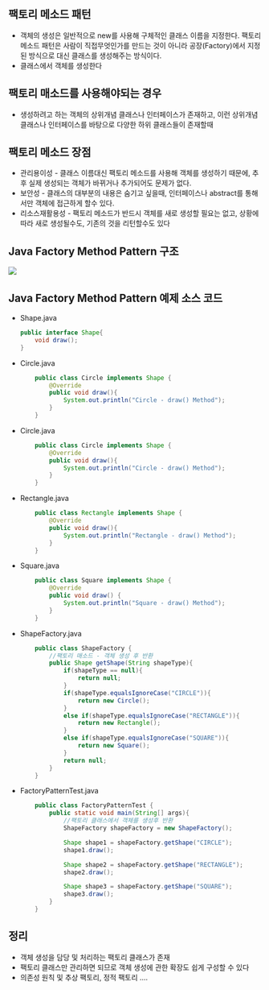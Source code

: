 ## 팩토리 메소드 패턴
- 객체의 생성은 일반적으로 new를 사용해 구체적인 클래스 이름을 지정한다. 팩토리 메소드 패턴은 사람이 직접무엇인가를 만드는 것이 아니라 공장(Factory)에서 지정된 방식으로 대신 클래스를 생성해주는 방식이다.
- 클래스에서 객체를 생성한다

## 팩토리 매소드를 사용해야되는 경우
- 생성하려고 하는 객체의 상위개념 클래스나 인터페이스가 존재하고, 이런 상위개념 클래스나 인터페이스를 바탕으로 다양한 하위 클래스들이 존재할때

## 팩토리 메소드 장점
- 관리용이성 - 클래스 이름대신 팩토리 메소드를 사용해 객체를 생성하기 때문에, 추후 실제 생성되는 객체가 바뀌거나 추가되어도 문제가 없다.
- 보안성 - 클래스의 대부분의 내용은 숨기고 싶을때, 인터페이스나 abstract를 통해서만 객체에 접근하게 할수 있다.
- 리소스재활용성 - 팩토리 메소드가 반드시 객체를 새로 생성할 필요는 없고, 상황에 따라 새로 생성될수도, 기존의 것을 리턴할수도 있다

## Java Factory Method Pattern 구조

<img src="https://www.programcreek.com/wp-content/uploads/2013/02/factory-design-pattern.png">

## Java Factory Method Pattern 예제 소스 코드

- Shape.java
    ```java
    public interface Shape{
        void draw();
    }
    ```

- Circle.java
    ```java
        public class Circle implements Shape {
            @Override
            public void draw(){
                System.out.println("Circle - draw() Method");
            }
        }
    ```

- Circle.java
    ```java
        public class Circle implements Shape {
            @Override
            public void draw(){
                System.out.println("Circle - draw() Method");
            }
        }
    ```
- Rectangle.java
    ```java
        public class Rectangle implements Shape {
            @Override
            public void draw(){
                System.out.println("Rectangle - draw() Method");
            }
        }
    ```

- Square.java
    ```java
        public class Square implements Shape {
            @Override
            public void draw() {
                System.out.println("Square - draw() Method");
            }
        }
    ```

- ShapeFactory.java
    ```java
        public class ShapeFactory {
            //팩토리 매소드 - 객체 생성 후 반환
            public Shape getShape(String shapeType){
                if(shapeType == null){
                    return null;
                }
                if(shapeType.equalsIgnoreCase("CIRCLE")){
                    return new Circle();
                }
                else if(shapeType.equalsIgnoreCase("RECTANGLE")){
                    return new Rectangle();
                }
                else if(shapeType.equalsIgnoreCase("SQUARE")){
                    return new Square();
                }
                return null;
            }
        }
    ```

- FactoryPatternTest.java
    ```java
        public class FactoryPatternTest {
            public static void main(String[] args){
                //팩토리 클래스에서 객체를 생성후 반환
                ShapeFactory shapeFactory = new ShapeFactory();

                Shape shape1 = shapeFactory.getShape("CIRCLE");
                shape1.draw();

                Shape shape2 = shapeFactory.getShape("RECTANGLE");
                shape2.draw();

                Shape shape3 = shapeFactory.getShape("SQUARE");
                shape3.draw();
            }
        }
    ```

## 정리
- 객체 생성을 담당 및 처리하는 팩토리 클래스가 존재
- 팩토리 클래스만 관리하면 되므로 객체 생성에 관한 확장도 쉽게 구성할 수 있다
- 의존성 원칙 및 추상 팩토리, 정적 팩토리 ....